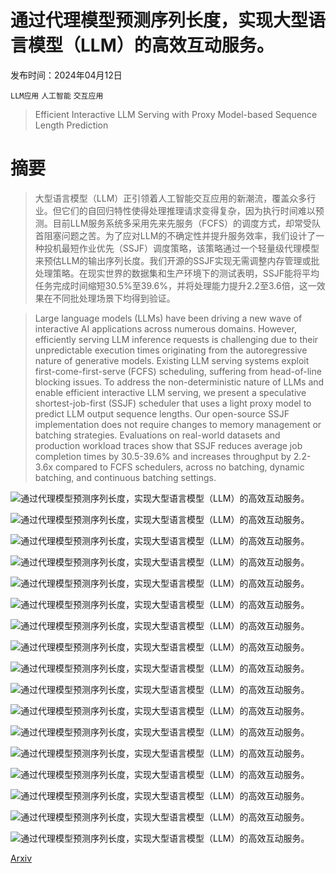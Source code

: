 # 通过代理模型预测序列长度，实现大型语言模型（LLM）的高效互动服务。

发布时间：2024年04月12日

`LLM应用` `人工智能` `交互应用`

> Efficient Interactive LLM Serving with Proxy Model-based Sequence Length Prediction

# 摘要

> 大型语言模型（LLM）正引领着人工智能交互应用的新潮流，覆盖众多行业。但它们的自回归特性使得处理推理请求变得复杂，因为执行时间难以预测。目前LLM服务系统多采用先来先服务（FCFS）的调度方式，却常受队首阻塞问题之苦。为了应对LLM的不确定性并提升服务效率，我们设计了一种投机最短作业优先（SSJF）调度策略，该策略通过一个轻量级代理模型来预估LLM的输出序列长度。我们开源的SSJF实现无需调整内存管理或批处理策略。在现实世界的数据集和生产环境下的测试表明，SSJF能将平均任务完成时间缩短30.5%至39.6%，并将处理能力提升2.2至3.6倍，这一效果在不同批处理场景下均得到验证。

> Large language models (LLMs) have been driving a new wave of interactive AI applications across numerous domains. However, efficiently serving LLM inference requests is challenging due to their unpredictable execution times originating from the autoregressive nature of generative models. Existing LLM serving systems exploit first-come-first-serve (FCFS) scheduling, suffering from head-of-line blocking issues. To address the non-deterministic nature of LLMs and enable efficient interactive LLM serving, we present a speculative shortest-job-first (SSJF) scheduler that uses a light proxy model to predict LLM output sequence lengths. Our open-source SSJF implementation does not require changes to memory management or batching strategies. Evaluations on real-world datasets and production workload traces show that SSJF reduces average job completion times by 30.5-39.6% and increases throughput by 2.2-3.6x compared to FCFS schedulers, across no batching, dynamic batching, and continuous batching settings.

![通过代理模型预测序列长度，实现大型语言模型（LLM）的高效互动服务。](../../../paper_images/2404.08509/x1.png)

![通过代理模型预测序列长度，实现大型语言模型（LLM）的高效互动服务。](../../../paper_images/2404.08509/x2.png)

![通过代理模型预测序列长度，实现大型语言模型（LLM）的高效互动服务。](../../../paper_images/2404.08509/x3.png)

![通过代理模型预测序列长度，实现大型语言模型（LLM）的高效互动服务。](../../../paper_images/2404.08509/x4.png)

![通过代理模型预测序列长度，实现大型语言模型（LLM）的高效互动服务。](../../../paper_images/2404.08509/x5.png)

![通过代理模型预测序列长度，实现大型语言模型（LLM）的高效互动服务。](../../../paper_images/2404.08509/x6.png)

![通过代理模型预测序列长度，实现大型语言模型（LLM）的高效互动服务。](../../../paper_images/2404.08509/x7.png)

![通过代理模型预测序列长度，实现大型语言模型（LLM）的高效互动服务。](../../../paper_images/2404.08509/x8.png)

![通过代理模型预测序列长度，实现大型语言模型（LLM）的高效互动服务。](../../../paper_images/2404.08509/x9.png)

![通过代理模型预测序列长度，实现大型语言模型（LLM）的高效互动服务。](../../../paper_images/2404.08509/x10.png)

![通过代理模型预测序列长度，实现大型语言模型（LLM）的高效互动服务。](../../../paper_images/2404.08509/x11.png)

![通过代理模型预测序列长度，实现大型语言模型（LLM）的高效互动服务。](../../../paper_images/2404.08509/x12.png)

![通过代理模型预测序列长度，实现大型语言模型（LLM）的高效互动服务。](../../../paper_images/2404.08509/x13.png)

![通过代理模型预测序列长度，实现大型语言模型（LLM）的高效互动服务。](../../../paper_images/2404.08509/x14.png)

![通过代理模型预测序列长度，实现大型语言模型（LLM）的高效互动服务。](../../../paper_images/2404.08509/x15.png)

![通过代理模型预测序列长度，实现大型语言模型（LLM）的高效互动服务。](../../../paper_images/2404.08509/x16.png)

![通过代理模型预测序列长度，实现大型语言模型（LLM）的高效互动服务。](../../../paper_images/2404.08509/x17.png)

[Arxiv](https://arxiv.org/abs/2404.08509)